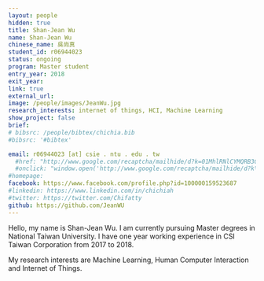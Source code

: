 ```yaml
---
layout: people
hidden: true
title: Shan-Jean Wu
name: Shan-Jean Wu
chinese_name: 吳尚真
student_id: r06944023
status: ongoing
program: Master student
entry_year: 2018
exit_year:
link: true
external_url:
image: /people/images/JeanWu.jpg
research_interests: internet of things, HCI, Machine Learning
show_project: false
brief:
# bibsrc: /people/bibtex/chichia.bib
#bibsrc: '#bibtex'

email: r06944023 [at] csie . ntu . edu . tw
  #href: "http://www.google.com/recaptcha/mailhide/d?k=01MhlRNlCYMQRB3CtGk9pPWQ==&amp;c=Seat9oiuZshm6ibK_MUDZilOr7fBybQahRY7P83oUwM="
  #onclick: "window.open('http://www.google.com/recaptcha/mailhide/d?k\\07501MhlRNlCYMQRB3CtGk9pPWQ\\75\\75\\46c\\75Seat9oiuZshm6ibK_MUDZilOr7fBybQahRY7P83oUwM\\075', '', 'toolbar=0,scrollbars=0,location=0,statusbar=0,menubar=0,resizable=0,width=500,height=300'); return false;"
#homepage:
facebook: https://www.facebook.com/profile.php?id=100000159523687
#linkedin: https://www.linkedin.com/in/chichiah
#twitter: https://twitter.com/Chifatty
github: https://github.com/JeanWU
---
```


Hello, my name is Shan-Jean Wu. I am currently pursuing Master degrees in National Taiwan University. I have one year working experience in CSI Taiwan Corporation from 2017 to 2018.

My research interests are Machine Learning, Human Computer Interaction and Internet of Things.

